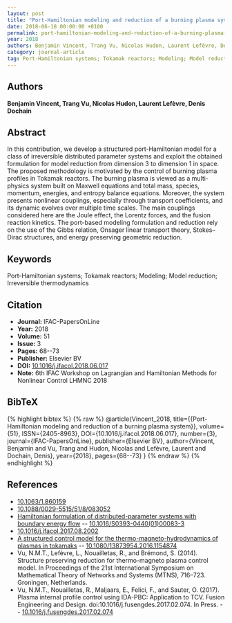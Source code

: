 ```yaml
---
layout: post
title: "Port-Hamiltonian modeling and reduction of a burning plasma system"
date: 2018-06-18 00:00:00 +0100
permalink: port-hamiltonian-modeling-and-reduction-of-a-burning-plasma-system
year: 2018
authors: Benjamin Vincent, Trang Vu, Nicolas Hudon, Laurent Lefèvre, Denis Dochain
category: journal-article
tag: Port-Hamiltonian systems; Tokamak reactors; Modeling; Model reduction; Irreversible thermodynamics
---
```

 
## Authors
**Benjamin Vincent, Trang Vu, Nicolas Hudon, Laurent Lefèvre, Denis Dochain**
 
## Abstract
In this contribution, we develop a structured port-Hamiltonian model for a class of irreversible distributed parameter systems and exploit the obtained formulation for model reduction from dimension 3 to dimension 1 in space. The proposed methodology is motivated by the control of burning plasma profiles in Tokamak reactors. The burning plasma is viewed as a multi-physics system built on Maxwell equations and total mass, species, momentum, energies, and entropy balance equations. Moreover, the system presents nonlinear couplings, especially through transport coefficients, and its dynamic evolves over multiple time scales. The main couplings considered here are the Joule effect, the Lorentz forces, and the fusion reaction kinetics. The port-based modeling formulation and reduction rely on the use of the Gibbs relation, Onsager linear transport theory, Stokes–Dirac structures, and energy preserving geometric reduction.
 
## Keywords
Port-Hamiltonian systems; Tokamak reactors; Modeling; Model reduction; Irreversible thermodynamics
 
## Citation
- **Journal:** IFAC-PapersOnLine
- **Year:** 2018
- **Volume:** 51
- **Issue:** 3
- **Pages:** 68--73
- **Publisher:** Elsevier BV
- **DOI:** [10.1016/j.ifacol.2018.06.017](https://doi.org/10.1016/j.ifacol.2018.06.017)
- **Note:** 6th IFAC Workshop on Lagrangian and Hamiltonian Methods for Nonlinear Control LHMNC 2018
 
## BibTeX
{% highlight bibtex %}
{% raw %}
@article{Vincent_2018,
  title={{Port-Hamiltonian modeling and reduction of a burning plasma system}},
  volume={51},
  ISSN={2405-8963},
  DOI={10.1016/j.ifacol.2018.06.017},
  number={3},
  journal={IFAC-PapersOnLine},
  publisher={Elsevier BV},
  author={Vincent, Benjamin and Vu, Trang and Hudon, Nicolas and Lefèvre, Laurent and Dochain, Denis},
  year={2018},
  pages={68--73}
}
{% endraw %}
{% endhighlight %}
 
## References
- [10.1063/1.860159](https://doi.org/10.1063/1.860159)
- [10.1088/0029-5515/51/8/083052](https://doi.org/10.1088/0029-5515/51/8/083052)
- [Hamiltonian formulation of distributed-parameter systems with boundary energy flow](hamiltonian-formulation-of-distributed-parameter-systems-with-boundary-energy-flow) -- [10.1016/S0393-0440(01)00083-3](https://doi.org/10.1016/S0393-0440(01)00083-3)
- [10.1016/j.ifacol.2017.08.2002](https://doi.org/10.1016/j.ifacol.2017.08.2002)
- [A structured control model for the thermo-magneto-hydrodynamics of plasmas in tokamaks](a-structured-control-model-for-the-thermo-magneto-hydrodynamics-of-plasmas-in-tokamaks) -- [10.1080/13873954.2016.1154874](https://doi.org/10.1080/13873954.2016.1154874)
- Vu, N.M.T., Lefèvre, L., Nouailletas, R., and Brémond, S. (2014). Structure preserving reduction for thermo-magneto plasma control model. In Proceedings of the 21st International Symposium on Mathematical Theory of Networks and Systems (MTNS), 716–723. Groningen, Netherlands.
- Vu, N.M.T., Nouailletas, R., Maljaars, E., Felici, F., and Sauter, O. (2017). Plasma internal profile control using IDA-PBC: Application to TCV. Fusion Engineering and Design. doi:10.1016/j.fusengdes.2017.02.074. In Press. -- [10.1016/j.fusengdes.2017.02.074](https://doi.org/10.1016/j.fusengdes.2017.02.074)

